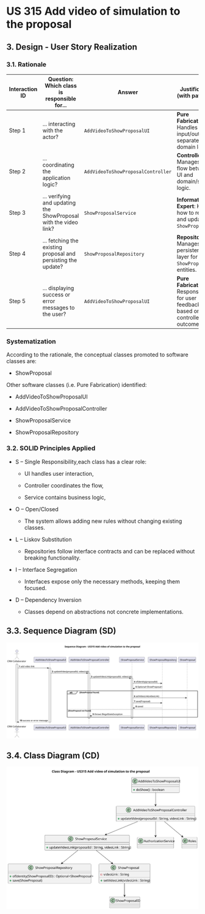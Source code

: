 # US 315 Add video of simulation to the proposal

## 3. Design - User Story Realization

### 3.1. Rationale

| Interaction ID | Question: Which class is responsible for...                      | Answer                             | Justification (with patterns)                                                    |
| -------------- | ---------------------------------------------------------------- | ---------------------------------- | -------------------------------------------------------------------------------- |
| Step 1         | ... interacting with the actor?                                  | `AddVideoToShowProposalUI`         | **Pure Fabrication**: Handles user input/output, separated from domain logic.    |
| Step 2         | ... coordinating the application logic?                          | `AddVideoToShowProposalController` | **Controller**: Manages the flow between UI and domain/service logic.            |
| Step 3         | ... verifying and updating the ShowProposal with the video link? | `ShowProposalService`              | **Information Expert**: Knows how to retrieve and update a `ShowProposal`.       |
| Step 4         | ... fetching the existing proposal and persisting the update?    | `ShowProposalRepository`           | **Repository**: Manages the persistence layer for `ShowProposal` entities.       |
| Step 5         | ... displaying success or error messages to the user?            | `AddVideoToShowProposalUI`         | **Pure Fabrication**: Responsible for user feedback based on controller outcome. |

### Systematization ##

According to the rationale, the conceptual classes promoted to software classes are:

 * ShowProposal

Other software classes (i.e. Pure Fabrication) identified:

 * AddVideoToShowProposalUI

 * AddVideoToShowProposalController

 * ShowProposalService

 * ShowProposalRepository


### 3.2. SOLID Principles Applied

* S – Single Responsibility,each class has a clear role:

    * UI handles user interaction,

    * Controller coordinates the flow,

    * Service contains business logic,

* O – Open/Closed
    * The system allows adding new rules  without changing existing classes.

* L – Liskov Substitution
    * Repositories follow interface contracts and can be replaced without breaking functionality.

* I – Interface Segregation
    * Interfaces expose only the necessary methods, keeping them focused.

* D – Dependency Inversion
    * Classes depend on abstractions not concrete implementations.


## 3.3. Sequence Diagram (SD)

![Sequence Diagram - Full](svg/us315-sequence-diagram-full-Sequence_Diagram___US315_Add_video_of_simulation_to_the_proposal.svg)


## 3.4. Class Diagram (CD)

![Class Diagram](svg/us315-class-diagram-Class_Diagram___US315_Add_video_of_simulation_to_the_proposal.svg)